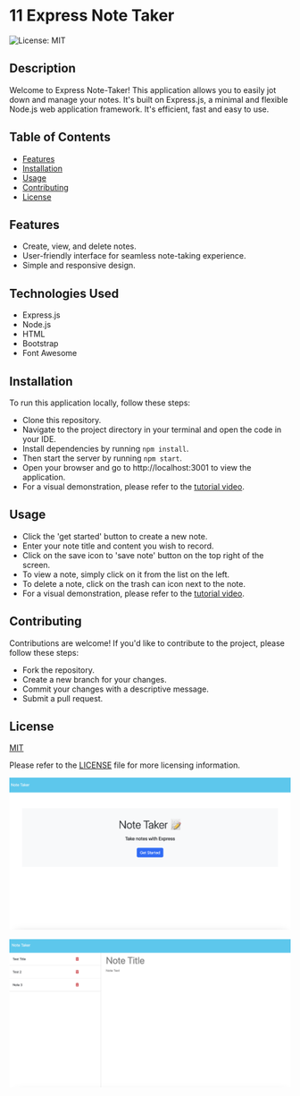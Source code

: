 # 11 Express Note Taker
![License: MIT](https://img.shields.io/badge/License-MIT-yellow.svg)



## Description

Welcome to Express Note-Taker! This application allows you to easily jot down and manage your notes. It's built on Express.js, a minimal and flexible Node.js web application framework. It's efficient, fast and easy to use.




## Table of Contents

- [Features](#features)
- [Installation](#installation)
- [Usage](#usage)
- [Contributing](#contributing)
- [License](#license)




## Features

- Create, view, and delete notes.
- User-friendly interface for seamless note-taking experience.
- Simple and responsive design.




## Technologies Used

- Express.js
- Node.js
- HTML
- Bootstrap
- Font Awesome




## Installation

To run this application locally, follow these steps:

- Clone this repository.
- Navigate to the project directory in your terminal and open the code in your IDE.
- Install dependencies by running `npm install`.
- Then start the server by running `npm start`.
- Open your browser and go to http://localhost:3001 to view the application.
- For a visual demonstration, please refer to the [tutorial video](https://drive.google.com/file/d/1FYqjF7mgYsiSRBMAvNo_MelwUNlwtNR0/view).




## Usage

- Click the 'get started' button to create a new note.
- Enter your note title and content you wish to record.
- Click on the save icon to 'save note' button on the top right of the screen.
- To view a note, simply click on it from the list on the left.
- To delete a note, click on the trash can icon next to the note.
- For a visual demonstration, please refer to the [tutorial video](https://drive.google.com/file/d/1FYqjF7mgYsiSRBMAvNo_MelwUNlwtNR0/view).




## Contributing

Contributions are welcome! If you'd like to contribute to the project, please follow these steps:
- Fork the repository.
- Create a new branch for your changes.
- Commit your changes with a descriptive message.
- Submit a pull request.




## License

[MIT]((https://opensource.org/licenses/MIT)) 

Please refer to the [LICENSE](./LICENSE) file for more licensing information.



![alt text](images/Note-page1.png)

![alt text](images/Note-page2.png)
